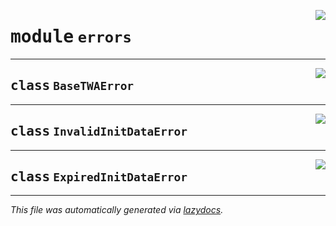 <!-- markdownlint-disable -->

<a href="../../telegram_webapp_auth/errors.py#L0"><img align="right" style="float:right;" src="https://img.shields.io/badge/-source-cccccc?style=flat-square"></a>

# <kbd>module</kbd> `errors`






---

<a href="../../telegram_webapp_auth/errors.py#L1"><img align="right" style="float:right;" src="https://img.shields.io/badge/-source-cccccc?style=flat-square"></a>

## <kbd>class</kbd> `BaseTWAError`








---

<a href="../../telegram_webapp_auth/errors.py#L5"><img align="right" style="float:right;" src="https://img.shields.io/badge/-source-cccccc?style=flat-square"></a>

## <kbd>class</kbd> `InvalidInitDataError`








---

<a href="../../telegram_webapp_auth/errors.py#L9"><img align="right" style="float:right;" src="https://img.shields.io/badge/-source-cccccc?style=flat-square"></a>

## <kbd>class</kbd> `ExpiredInitDataError`










---

_This file was automatically generated via [lazydocs](https://github.com/ml-tooling/lazydocs)._
